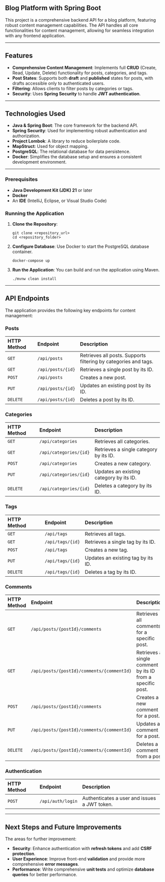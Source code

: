 ## Blog Platform with Spring Boot

This project is a comprehensive backend API for a blog platform, featuring robust content management capabilities. The API handles all core functionalities for content management, allowing for seamless integration with any frontend application.

-----

## Features

  * **Comprehensive Content Management**: Implements full **CRUD** (Create, Read, Update, Delete) functionality for posts, categories, and tags.
  * **Post States**: Supports both **draft** and **published** states for posts, with drafts accessible only to authenticated users.
  * **Filtering**: Allows clients to filter posts by categories or tags.
  * **Security**: Uses **Spring Security** to handle **JWT authentication**.

-----

## Technologies Used

  * **Java & Spring Boot**: The core framework for the backend API.
  * **Spring Security**: Used for implementing robust authentication and authorization.
  * **Project Lombok**: A library to reduce boilerplate code.
  * **MapStruct**: Used for object mapping.
  * **PostgreSQL**: The relational database for data persistence.
  * **Docker**: Simplifies the database setup and ensures a consistent development environment.

-----

### Prerequisites

  * **Java Development Kit (JDK) 21** or later
  * **Docker**
  * An **IDE** (IntelliJ, Eclipse, or Visual Studio Code)

### Running the Application

1.  **Clone the Repository**:

    ```
    git clone <repository_url>
    cd <repository_folder>
    ```

2.  **Configure Database**:
    Use Docker to start the PostgreSQL database container.

    ```
    docker-compose up
    ```

3.  **Run the Application**:
    You can build and run the application using Maven.

    ```
    ./mvnw clean install
    ```

-----

## API Endpoints

The application provides the following key endpoints for content management:

### Posts

| HTTP Method | Endpoint | Description |
| :--- | :--- | :--- |
| `GET` | `/api/posts` | Retrieves all posts. Supports filtering by categories and tags. |
| `GET` | `/api/posts/{id}` | Retrieves a single post by its ID. |
| `POST` | `/api/posts` | Creates a new post. |
| `PUT` | `/api/posts/{id}` | Updates an existing post by its ID. |
| `DELETE` | `/api/posts/{id}` | Deletes a post by its ID. |

### Categories

| HTTP Method | Endpoint | Description |
| :--- | :--- | :--- |
| `GET` | `/api/categories` | Retrieves all categories. |
| `GET` | `/api/categories/{id}` | Retrieves a single category by its ID. |
| `POST` | `/api/categories` | Creates a new category. |
| `PUT` | `/api/categories/{id}` | Updates an existing category by its ID. |
| `DELETE` | `/api/categories/{id}` | Deletes a category by its ID. |

### Tags

| HTTP Method | Endpoint | Description |
| :--- | :--- | :--- |
| `GET` | `/api/tags` | Retrieves all tags. |
| `GET` | `/api/tags/{id}` | Retrieves a single tag by its ID. |
| `POST` | `/api/tags` | Creates a new tag. |
| `PUT` | `/api/tags/{id}` | Updates an existing tag by its ID. |
| `DELETE` | `/api/tags/{id}` | Deletes a tag by its ID. |

### Comments

| HTTP Method | Endpoint | Description |
| :--- | :--- | :--- |
| `GET` | `/api/posts/{postId}/comments` | Retrieves all comments for a specific post. |
| `GET` | `/api/posts/{postId}/comments/{commentId}` | Retrieves a single comment by its ID from a specific post. |
| `POST` | `/api/posts/{postId}/comments` | Creates a new comment for a post. |
| `PUT` | `/api/posts/{postId}/comments/{commentId}` | Updates a comment for a post. |
| `DELETE` | `/api/posts/{postId}/comments/{commentId}` | Deletes a comment from a post. |

### Authentication

| HTTP Method | Endpoint | Description |
| :--- | :--- | :--- |
| `POST` | `/api/auth/login` | Authenticates a user and issues a JWT token. |

-----

## Next Steps and Future Improvements

The areas for further improvement:

  * **Security**: Enhance authentication with **refresh tokens** and add **CSRF protection**.
  * **User Experience**: Improve front-end **validation** and provide more comprehensive **error messages**.
  * **Performance**: Write comprehensive **unit tests** and optimize **database queries** for better performance.
